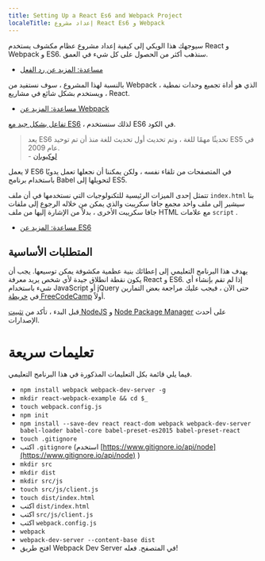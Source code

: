 ```yaml
---
title: Setting Up a React Es6 and Webpack Project
localeTitle: إعداد مشروع React Es6 و Webpack
---
```

سيوجهك هذا الويكي إلى كيفية إعداد مشروع عظام مكشوف يستخدم React و Webpack و ES6. سنذهب أكثر من الحصول على كل شيء في العمق.

*   [مساعدة: المزيد عن رد الفعل](https://facebook.github.io/react/docs/why-react.html)

بالنسبة لهذا المشروع ، سوف نستفيد من Webpack ، الذي هو أداة تجميع وحدات نمطية ، ويستخدم بشكل شائع في مشاريع React.

*   [مساعدة: المزيد عن Webpack](https://webpack.github.io/docs/what-is-webpack.html)

[تفاعل بشكل جيد مع ES6](https://babeljs.io/blog/2015/06/07/react-on-es6-plus) ، لذلك سنستخدم ES6 في الكود.

> يعد ES6 تحديثًا مهمًا للغة ، وتم تحديث أول تحديث للغة منذ أن تم توحيد ES5 في عام 2009.  
> \- [لوكيوبان](https://github.com/lukehoban/es6features)

لا يعمل ES6 في المتصفحات من تلقاء نفسه ، ولكن يمكننا أن نجعلها تعمل يدويًا باستخدام برنامج Babel لتحويلها إلى ES5.

تتمثل إحدى الميزات الرئيسية للتكنولوجيات التي نستخدمها في أن ملف `index.html` بنا سيشير إلى ملف واحد مجمع جافا سكريبت والذي يمكن من خلاله الرجوع إلى ملفات جافا سكريبت الأخرى ، بدلاً من الإشارة إليها من ملف HTML مع علامات `script` .

*   [مساعدة: المزيد عن ES6](http://dev.venntro.com/2013/09/es6-part-1/)

## المتطلبات الأساسية

يهدف هذا البرنامج التعليمي إلى إعطائك بنية عظمية مكشوفة يمكن توسيعها. يجب أن يكون نقطة انطلاق جيدة لأي شخص يريد معرفة React و ES6. إذا لم تقم بإنشاء أي شيء باستخدام JavaScript أو jQuery حتى الآن ، فيجب عليك مراجعة بعض التمارين في [خريطة FreeCodeCamp](http://www.freecodecamp.com/map) أولاً.

قبل البدء ، تأكد من [تثبيت NodeJS](https://nodejs.org/en/download/) و [Node Package Manager](http://blog.npmjs.org/post/85484771375/how-to-install-npm) على أحدث الإصدارات.

# تعليمات سريعة

فيما يلي قائمة بكل التعليمات المذكورة في هذا البرنامج التعليمي.

*   `npm install webpack webpack-dev-server -g`
*   `mkdir react-webpack-example && cd $_`
*   `touch webpack.config.js`
*   `npm init`
*   `npm install --save-dev react react-dom webpack webpack-dev-server babel-loader babel-core babel-preset-es2015 babel-preset-react`
*   `touch .gitignore`
*   اكتب `.gitignore` (استخدم [https://www.gitignore.io/api/node](https://www.gitignore.io/api/node) )
*   `mkdir src`
*   `mkdir dist`
*   `mkdir src/js`
*   `touch src/js/client.js`
*   `touch dist/index.html`
*   اكتب `dist/index.html`
*   اكتب `src/js/client.js`
*   اكتب `webpack.config.js`
*   `webpack`
*   `webpack-dev-server --content-base dist`
*   افتح طريق Webpack Dev Server في المتصفح. فعله!